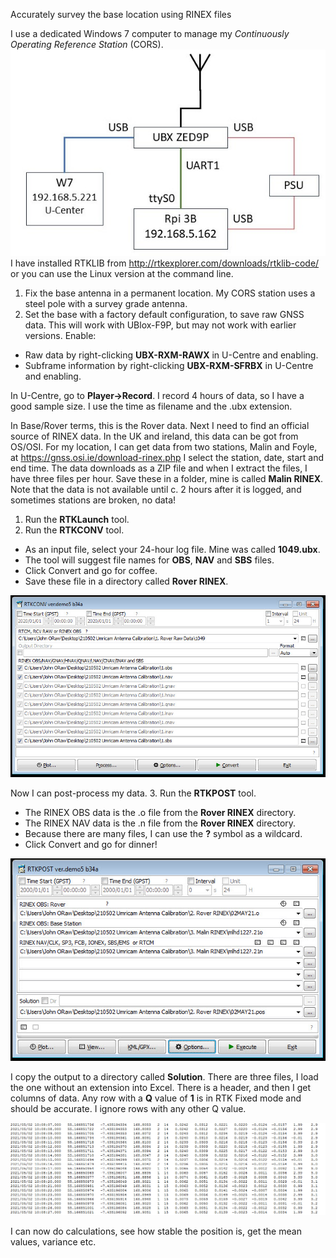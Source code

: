 Accurately survey the base location using RINEX files

I use a dedicated Windows 7 computer to manage my _Continuously Operating Reference Station_ (CORS).
![](Sketches.jpg)
I have installed RTKLIB from http://rtkexplorer.com/downloads/rtklib-code/ or you can use the Linux version at the command line.

1. Fix the base antenna in a permanent location. My CORS station uses a steel pole with a survey grade antenna.
2. Set the base with a factory default configuration, to save raw GNSS data. This will work with UBlox-F9P, but may not work with earlier versions. Enable: 
- Raw data by right-clicking **UBX-RXM-RAWX** in U-Centre and enabling.
- Subframe information by right-clicking **UBX-RXM-SFRBX** in U-Centre and enabling.

In U-Centre, go to **Player->Record**. I record 4 hours of data, so I have a good sample size. I use the time as filename and the .ubx extension.

In Base/Rover terms, this is the Rover data.
Next I need to find an official source of RINEX data. In the UK and ireland, this data can be got from OS/OSI.
For my location, I can get data from two stations, Malin and Foyle, at https://gnss.osi.ie/download-rinex.php
I select the station, date, start and end time.
The data downloads as a ZIP file and when I extract the files, I have three files per hour.
Save these in a folder, mine is called **Malin RINEX**.
Note that the data is not available until c. 2 hours after it is logged, and sometimes stations are broken, no data!

1. Run the **RTKLaunch** tool.
2. Run the **RTKCONV** tool.
- As an input file, select your 24-hour log file. Mine was called **1049.ubx**.
- The tool will suggest file names for **OBS**, **NAV** and **SBS** files. 
- Click Convert and go for coffee.
- Save these file in a directory called **Rover RINEX**.

![](RTKCONV.jpg)

Now I can post-process my data.
3. Run the **RTKPOST** tool.
- The RINEX OBS data is the .o file from the **Rover RINEX** directory.
- The RINEX NAV data is the .n file from the **Rover RINEX** directory.
- Because there are many files, I can use the **?** symbol as a wildcard.
- Click Convert and go for dinner!

![](RTKPOST.jpg)

I copy the output to a directory called **Solution**. 
There are three files, I load the one without an extension into Excel.
There is a header, and then I get columns of data.
Any row with a **Q** value of **1** is in RTK Fixed mode and should be accurate. I ignore rows with any other Q value.

![](Output.jpg)

I can now do calculations, see how stable the position is, get the mean values, variance etc.




















  
